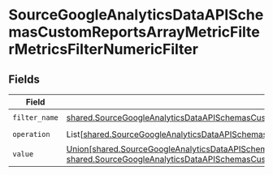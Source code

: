 # SourceGoogleAnalyticsDataAPISchemasCustomReportsArrayMetricFilterMetricsFilterNumericFilter


## Fields

| Field                                                                                                                                                                                                                                                                                                                    | Type                                                                                                                                                                                                                                                                                                                     | Required                                                                                                                                                                                                                                                                                                                 | Description                                                                                                                                                                                                                                                                                                              |
| ------------------------------------------------------------------------------------------------------------------------------------------------------------------------------------------------------------------------------------------------------------------------------------------------------------------------ | ------------------------------------------------------------------------------------------------------------------------------------------------------------------------------------------------------------------------------------------------------------------------------------------------------------------------ | ------------------------------------------------------------------------------------------------------------------------------------------------------------------------------------------------------------------------------------------------------------------------------------------------------------------------ | ------------------------------------------------------------------------------------------------------------------------------------------------------------------------------------------------------------------------------------------------------------------------------------------------------------------------ |
| `filter_name`                                                                                                                                                                                                                                                                                                            | [shared.SourceGoogleAnalyticsDataAPISchemasCustomReportsArrayMetricFilterMetricsFilter2ExpressionsFilterFilterName](../../models/shared/sourcegoogleanalyticsdataapischemascustomreportsarraymetricfiltermetricsfilter2expressionsfilterfiltername.md)                                                                   | :heavy_check_mark:                                                                                                                                                                                                                                                                                                       | N/A                                                                                                                                                                                                                                                                                                                      |
| `operation`                                                                                                                                                                                                                                                                                                              | List[[shared.SourceGoogleAnalyticsDataAPISchemasCustomReportsArrayMetricFilterMetricsFilter2ExpressionsValidEnums](../../models/shared/sourcegoogleanalyticsdataapischemascustomreportsarraymetricfiltermetricsfilter2expressionsvalidenums.md)]                                                                         | :heavy_check_mark:                                                                                                                                                                                                                                                                                                       | N/A                                                                                                                                                                                                                                                                                                                      |
| `value`                                                                                                                                                                                                                                                                                                                  | [Union[shared.SourceGoogleAnalyticsDataAPISchemasCustomReportsArrayMetricFilterMetricsFilter2Int64Value, shared.SourceGoogleAnalyticsDataAPISchemasCustomReportsArrayMetricFilterMetricsFilter2DoubleValue]](../../models/shared/sourcegoogleanalyticsdataapischemascustomreportsarraymetricfiltermetricsfiltervalue.md) | :heavy_check_mark:                                                                                                                                                                                                                                                                                                       | N/A                                                                                                                                                                                                                                                                                                                      |